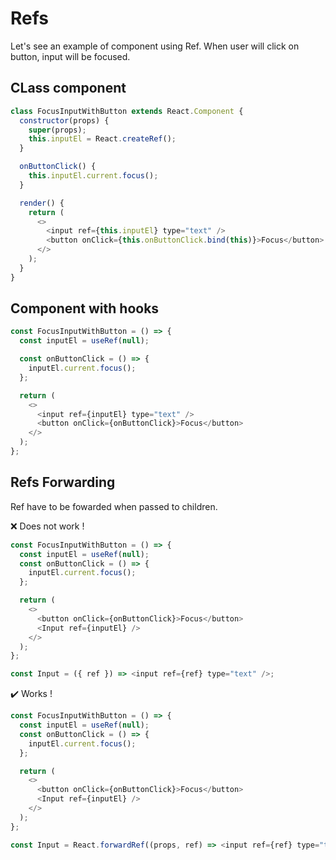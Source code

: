 # Refs

Let's see an example of component using Ref.
When user will click on button, input will be focused.

## CLass component

```js
class FocusInputWithButton extends React.Component {
  constructor(props) {
    super(props);
    this.inputEl = React.createRef();
  }

  onButtonClick() {
    this.inputEl.current.focus();
  }

  render() {
    return (
      <>
        <input ref={this.inputEl} type="text" />
        <button onClick={this.onButtonClick.bind(this)}>Focus</button>
      </>
    );
  }
}
```

## Component with hooks

```js
const FocusInputWithButton = () => {
  const inputEl = useRef(null);

  const onButtonClick = () => {
    inputEl.current.focus();
  };

  return (
    <>
      <input ref={inputEl} type="text" />
      <button onClick={onButtonClick}>Focus</button>
    </>
  );
};
```

## Refs Forwarding

Ref have to be fowarded when passed to children.

❌ Does not work !

```js
const FocusInputWithButton = () => {
  const inputEl = useRef(null);
  const onButtonClick = () => {
    inputEl.current.focus();
  };

  return (
    <>
      <button onClick={onButtonClick}>Focus</button>
      <Input ref={inputEl} />
    </>
  );
};

const Input = ({ ref }) => <input ref={ref} type="text" />;
```

✔️ Works !

```js
const FocusInputWithButton = () => {
  const inputEl = useRef(null);
  const onButtonClick = () => {
    inputEl.current.focus();
  };

  return (
    <>
      <button onClick={onButtonClick}>Focus</button>
      <Input ref={inputEl} />
    </>
  );
};

const Input = React.forwardRef((props, ref) => <input ref={ref} type="text" />);
```
